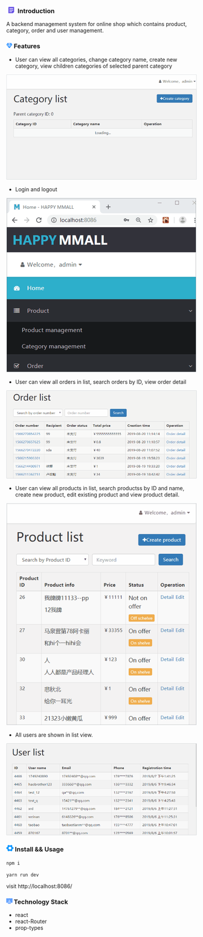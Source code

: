 ### ![image](https://github.com/liwang2019/lw-react/blob/master/resource/introduction.png)  Introduction
A backend management system for online shop which contains product, category, order and user management.

### ![image](https://github.com/liwang2019/lw-react/blob/master/resource/feature.png)  Features

- User can view all categories, change category name, create new category, view children categories of selected parent category

![image](https://github.com/liwang2019/lw-react/blob/master/lwbms/gift/gif/category.gif)

- Login and logout

![image](https://github.com/liwang2019/lw-react/blob/master/lwbms/gift/gif/login.gif)

- User can view all orders in list, search orders by ID, view order detail

![image](https://github.com/liwang2019/lw-react/blob/master/lwbms/gift/gif/order.gif)

- User can view all products in list, search productss by ID and name, create new product, edit existing product and view product detail.

![image](https://github.com/liwang2019/lw-react/blob/master/lwbms/gift/gif/product.gif)

- All users are shown in list view.

![image](https://github.com/liwang2019/lw-react/blob/master/lwbms/gift/gif/user.gif)

### ![image](https://github.com/liwang2019/lw-react/blob/master/resource/install.png)  Install && Usage

`npm i`

`yarn run dev`

 visit http://localhost:8086/

### ![image](https://github.com/liwang2019/lw-react/blob/master/resource/stack.png)  Technology Stack

- react
- react-Router
- prop-types
